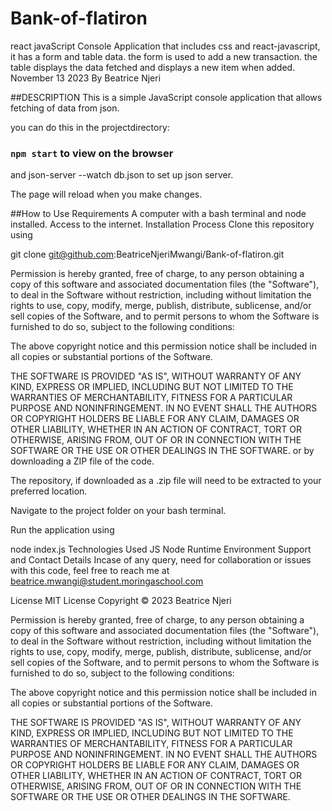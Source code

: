 # Bank-of-flatiron

react javaScript Console Application that includes css and react-javascript, it has a form and table data. the form is used to add a new transaction. the table displays the data fetched and displays a new item when added. November 13 2023 By Beatrice Njeri

##DESCRIPTION This is a simple JavaScript console application that allows fetching of data from json.

you can do this in the projectdirectory:
### `npm start` to view on the browser

and json-server --watch db.json to set up json server.

The page will reload when you make changes.


##How to Use Requirements A computer with a bash terminal and node installed. Access to the internet. Installation Process Clone this repository using

git clone git@github.com:BeatriceNjeriMwangi/Bank-of-flatiron.git

Permission is hereby granted, free of charge, to any person obtaining a copy of this software and associated documentation files (the "Software"), to deal in the Software without restriction, including without limitation the rights to use, copy, modify, merge, publish, distribute, sublicense, and/or sell copies of the Software, and to permit persons to whom the Software is furnished to do so, subject to the following conditions:

The above copyright notice and this permission notice shall be included in all copies or substantial portions of the Software.

THE SOFTWARE IS PROVIDED "AS IS", WITHOUT WARRANTY OF ANY KIND, EXPRESS OR IMPLIED, INCLUDING BUT NOT LIMITED TO THE WARRANTIES OF MERCHANTABILITY, FITNESS FOR A PARTICULAR PURPOSE AND NONINFRINGEMENT. IN NO EVENT SHALL THE AUTHORS OR COPYRIGHT HOLDERS BE LIABLE FOR ANY CLAIM, DAMAGES OR OTHER LIABILITY, WHETHER IN AN ACTION OF CONTRACT, TORT OR OTHERWISE, ARISING FROM, OUT OF OR IN CONNECTION WITH THE SOFTWARE OR THE USE OR OTHER DEALINGS IN THE SOFTWARE. or by downloading a ZIP file of the code.

The repository, if downloaded as a .zip file will need to be extracted to your preferred location.

Navigate to the project folder on your bash terminal.

Run the application using

node index.js Technologies Used JS Node Runtime Environment Support and Contact Details Incase of any query, need for collaboration or issues with this code, feel free to reach me at beatrice.mwangi@student.moringaschool.com

License MIT License Copyright © 2023 Beatrice Njeri

Permission is hereby granted, free of charge, to any person obtaining a copy of this software and associated documentation files (the "Software"), to deal in the Software without restriction, including without limitation the rights to use, copy, modify, merge, publish, distribute, sublicense, and/or sell copies of the Software, and to permit persons to whom the Software is furnished to do so, subject to the following conditions:

The above copyright notice and this permission notice shall be included in all copies or substantial portions of the Software.

THE SOFTWARE IS PROVIDED "AS IS", WITHOUT WARRANTY OF ANY KIND, EXPRESS OR IMPLIED, INCLUDING BUT NOT LIMITED TO THE WARRANTIES OF MERCHANTABILITY, FITNESS FOR A PARTICULAR PURPOSE AND NONINFRINGEMENT. IN NO EVENT SHALL THE AUTHORS OR COPYRIGHT HOLDERS BE LIABLE FOR ANY CLAIM, DAMAGES OR OTHER LIABILITY, WHETHER IN AN ACTION OF CONTRACT, TORT OR OTHERWISE, ARISING FROM, OUT OF OR IN CONNECTION WITH THE SOFTWARE OR THE USE OR OTHER DEALINGS IN THE SOFTWARE.

